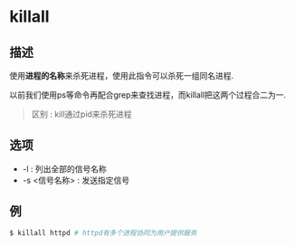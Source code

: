 # killall

## 描述

使用**进程的名称**来杀死进程，使用此指令可以杀死一组同名进程.

以前我们使用ps等命令再配合grep来查找进程，而killall把这两个过程合二为一.

> 区别 : kill通过pid来杀死进程

## 选项

- -l : 列出全部的信号名称
- -s <信号名称> : 发送指定信号

## 例

```sh
$ killall httpd # httpd有多个进程协同为用户提供服务
```
